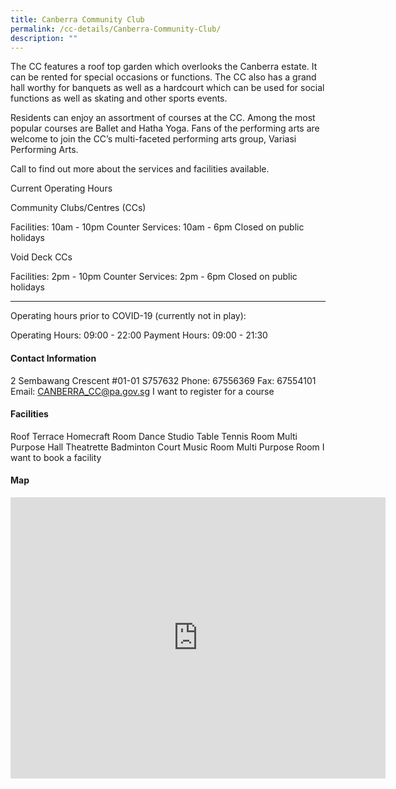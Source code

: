 ```yaml
---
title: Canberra Community Club
permalink: /cc-details/Canberra-Community-Club/
description: ""
---
```

The CC features a roof top garden which overlooks the Canberra estate. It can be rented for special occasions or functions. The CC also has a grand hall worthy for banquets as well as a hardcourt which can be used for social functions as well as skating and other sports events.

Residents can enjoy an assortment of courses at the CC. Among the most popular courses are Ballet and Hatha Yoga. Fans of the performing arts are welcome to join the CC’s multi-faceted performing arts group, Variasi Performing Arts.

Call to find out more about the services and facilities available.

Current Operating Hours

Community Clubs/Centres (CCs)

Facilities: 10am - 10pm
Counter Services: 10am - 6pm
Closed on public holidays

Void Deck CCs

Facilities: 2pm - 10pm
Counter Services: 2pm - 6pm
Closed on public holidays

-------

Operating hours prior to COVID-19 (currently not in play):

Operating Hours: 09:00 - 22:00
Payment Hours: 09:00 - 21:30

#### Contact Information
 2 Sembawang Crescent #01-01 S757632
Phone: 67556369
Fax: 67554101
Email: CANBERRA_CC@pa.gov.sg
I want to register for a course

#### Facilities
Roof Terrace
Homecraft Room
Dance Studio
Table Tennis Room
Multi Purpose Hall
Theatrette
Badminton Court
Music Room
Multi Purpose Room
I want to book a facility

#### Map
<iframe src="https://www.google.com/maps/embed?pb=!1m18!1m12!1m3!1d3988.549839609322!2d103.81761891399746!3d1.4448225616672634!2m3!1f0!2f0!3f0!3m2!1i1024!2i768!4f13.1!3m3!1m2!1s0x31da137dc3f934e5%3A0xd79d755e8b6ef32f!2s2%20Sembawang%20Cres%2C%20%2301%2001%20Sembawang%20Jaluntung%20CC%2C%20Singapore%20757632!5e0!3m2!1sen!2ssg!4v1662009452407!5m2!1sen!2ssg" width="600" height="450" style="border:0;" allowfullscreen="" loading="lazy" ></iframe>